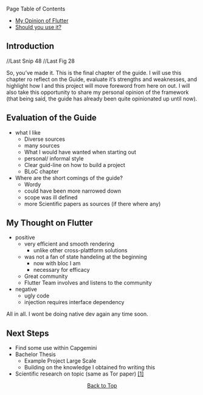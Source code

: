 Page Table of Contents
- [My Opinion of Flutter](#my-opinion-of-flutter)
- [Should you use it?](#should-you-use-it)

## Introduction

//Last Snip 48
//Last Fig 28

So, you’ve made it. This is the final chapter of the guide. I will use this chapter ro reflect on the Guide, evaluate it’s strengths and weaknesses, and highlight how I and this project will move foreword from here on out. I will also take this opportunity to share my personal opinion of the framework (that being said, the guide has already been quite opinionated up until now).

## Evaluation of the Guide

  - what I like
      - Diverse sources
      - many sources
      - What I would have wanted when starting out
      - personal/ informal style
      - Clear guid-line on how to build a project
      - BLoC chapter
  - Where are the short comings of the guide?
      - Wordy
      - could have been more narrowed down
      - scope was ill defined
      - more Scientific papers as sources (if there where any)

## My Thought on Flutter

  - positive
      - very efficient and smooth rendering
          - unlike other cross-plattform solutions
      - was not a fan of state handeling at the beginning
          - now with bloc I am
          - necessary for efficacy
      - Great community
      - Flutter Team involves and listens to the community
  - negative
      - ugly code
      - injection requires interface dependency

All in all. I wont be doing native dev again any time soon.

## Next Steps

  - Find some use within Capgemini
  - Bachelor Thesis
      - Example Project Large Scale
      - Building on the knowledge I obtained fro writing this
  - Scientific research on topic (same as Tor paper) [\[1\]](http://doi.acm.org/10.1145/3241739)

<p align="center"><a href="#">Back to Top</a></center></p>